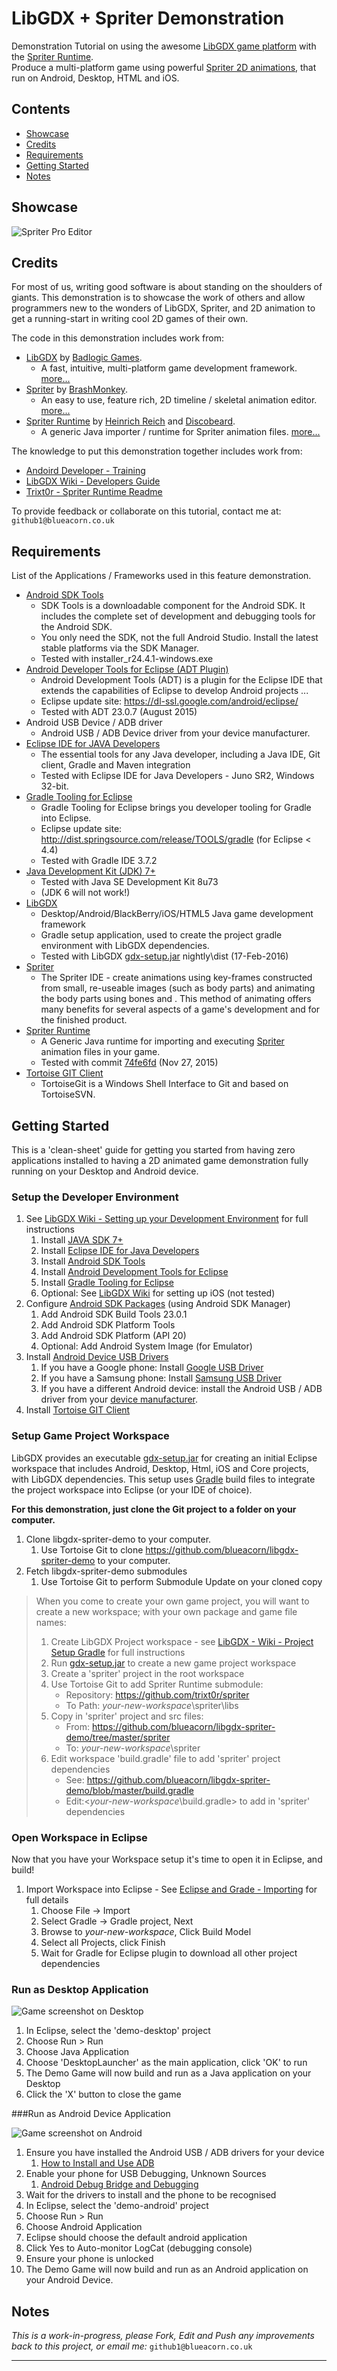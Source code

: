# <a name="Readme">LibGDX + Spriter Demonstration</a>

Demonstration Tutorial on using the awesome [LibGDX game platform][LibGDX]  with the [Spriter Runtime][].  
Produce a multi-platform game using powerful [Spriter 2D animations][Spriter], that run on Android, Desktop, HTML and iOS.

[LibGDX]: https://libgdx.badlogicgames.com
[Spriter]: http://brashmonkey.com
[Spriter Runtime]: https://github.com/Trixt0r/spriter

## Contents
- [Showcase](#Showcase)
- [Credits](#Credits)
- [Requirements](#Requirements)
- [Getting Started](#GettingStarted)
- [Notes](#Notes)

## <a name="Showcase">Showcase</a>

![Spriter Pro Editor](doc/img/screenshot-spriter.png)

## <a name="Credits">Credits</a>

For most of us, writing good software is about standing on the shoulders of giants.  This demonstration is to showcase the work of others and allow programmers new to the wonders of LibGDX, Spriter, and 2D animation to get a running-start in writing cool 2D games of their own.  

The code in this demonstration includes work from:

- [LibGDX][] by [Badlogic Games][].  
	- A fast, intuitive, multi-platform game development framework. [more...][libgdx-features]
- [Spriter][spriter] by [BrashMonkey][]. 
	- An easy to use, feature rich, 2D timeline / skeletal animation editor. [more...][spriter-features]
- [Spriter Runtime][] by [Heinrich Reich][trixt0r] and [Discobeard][]. 
	- A generic Java importer / runtime for Spriter animation files. [more...][trixt0r-features]

[Badlogic Games]: 	http://www.badlogicgames.com/wordpress/?page_id=2
[libgdx-features]:	https://libgdx.badlogicgames.com/features.html
[BrashMonkey]:     	http://brashmonkey.com/
[Discobeard]:      	https://github.com/Discobeard
[trixt0r]:      	https://github.com/Trixt0r
[spriter-features]: https://brashmonkey.com/spriter-features/
[trixt0r-features]: http://www.youtube.com/watch?v=i_OxqopvMH0

The knowledge to put this demonstration together includes work from:

- [Andoird Developer - Training][android-training]
- [LibGDX Wiki - Developers Guide][LibGDX-Wiki]
- [Trixt0r - Spriter Runtime Readme][trixt0r-readme]

[android-training]: http://developer.android.com/training/index.html
[LibGDX-Wiki]: 		https://github.com/libgdx/libgdx/wiki
[trixt0r-readme]: 	https://github.com/Trixt0r/spriter/blob/master/README.md

To provide feedback or collaborate on this tutorial, contact me at: `github1`[][nul]`@`[][nul]`blueacorn.co.uk`

## <a name="Requirements">Requirements</a> 
List of the Applications / Frameworks used in this feature demonstration.

- [Android SDK Tools][android-sdk]
	- SDK Tools is a downloadable component for the Android SDK. It includes the complete set of development and debugging tools for the Android SDK.
	- You only need the SDK, not the full Android Studio. Install the latest stable platforms via the SDK Manager.
	- Tested with installer_r24.4.1-windows.exe
- [Android Developer Tools for Eclipse (ADT Plugin)][adt-eclipse]
	- Android Development Tools (ADT) is a plugin for the Eclipse IDE that extends the capabilities of Eclipse to develop Android projects ...
	- Eclipse update site: <https://dl-ssl.google.com/android/eclipse/>
	- Tested with ADT 23.0.7 (August 2015)
- Android USB Device / ADB driver 
	- Android USB / ADB Device driver from your device manufacturer.
- [Eclipse IDE for JAVA Developers][eclipse]
	- The essential tools for any Java developer, including a Java IDE, Git client, Gradle and Maven integration
	- Tested with Eclipse IDE for Java Developers - Juno SR2, Windows 32-bit.
- [Gradle Tooling for Eclipse][gradle-eclipse]
	- Gradle Tooling for Eclipse brings you developer tooling for Gradle into Eclipse.
	- Eclipse update site: <http://dist.springsource.com/release/TOOLS/gradle> (for Eclipse < 4.4)
	- Tested with Gradle IDE 3.7.2
- [Java Development Kit (JDK) 7+][oracle-jdk]
	- Tested with Java SE Development Kit 8u73
	- (JDK 6 will not work!)
- [LibGDX][libgdx]
	- Desktop/Android/BlackBerry/iOS/HTML5 Java game development framework
	- Gradle setup application, used to create the project gradle environment with LibGDX dependencies.
	- Tested with LibGDX [gdx-setup.jar][libgdx-jar] nightly\dist  (17-Feb-2016)
- [Spriter][spriter]
	- The Spriter IDE - create animations using key-frames constructed from small, re-useable images (such as body parts) and animating the body parts using bones and . This method of animating offers many benefits for several aspects of a game's development and for the finished product. 
- [Spriter Runtime][]
	- A Generic Java runtime for importing and executing [Spriter][] animation files in your game.
	- Tested with commit [74fe6fd][]  (Nov 27, 2015)
- [Tortoise GIT Client][tortoise]
	- TortoiseGit is a Windows Shell Interface to Git and based on TortoiseSVN.

[74fe6fd]: 		https://github.com/Trixt0r/spriter/tree/74fe6fd8ccd2807f196f25aef4dbbb651f0db5db
[android-sdk]: 	http://developer.android.com/sdk/index.html#Other
[adt-eclipse]: 	http://developer.android.com/tools/sdk/eclipse-adt.html
[eclipse]:     	http://www.eclipse.org/downloads/packages/eclipse-ide-java-developers/junosr2
[gradle-eclipse]: https://github.com/spring-projects/eclipse-integration-gradle/
[oracle-jdk]:  http://www.oracle.com/technetwork/java/javase/downloads/index.html
[tortoise]: 	https://tortoisegit.org/

## <a name="GettingStarted">Getting Started</a>

This is a 'clean-sheet' guide for getting you started from having zero applications installed to having a 2D animated game demonstration fully running on your Desktop and Android device.

### Setup the Developer Environment

1. See [LibGDX Wiki - Setting up your Development Environment][Libgdx-wiki-ide] for full instructions
	1. Install [JAVA SDK 7+][oracle-jdk]
	2. Install [Eclipse IDE for Java Developers][eclipse]
	3. Install [Android SDK Tools][android-sdk]
	4. Install [Android Development Tools for Eclipse][adt-eclipse]
	5. Install [Gradle Tooling for Eclipse][gradle-eclipse]
	6. Optional: See [LibGDX Wiki][Libgdx-wiki-ide] for setting up iOS (not tested)
2. Configure [Android SDK Packages][android-packages] (using Android SDK Manager)
	1. Add Android SDK Build Tools 23.0.1
	2. Add Android SDK Platform Tools
	3. Add Android SDK Platform (API 20)
	4. Optional: Add Android System Image (for Emulator)
3. Install [Android Device USB Drivers][google-usb]
	1. If you have a Google phone: Install [Google USB Driver][google-usb]
	2. If you have a Samsung phone: Install [Samsung USB Driver][samsung-usb]
	3. If you have a different Android device: install the Android USB / ADB driver from your [device manufacturer][oem-usb].
4.	Install [Tortoise GIT Client][tortoise]

[Libgdx-wiki-ide]: https://github.com/libgdx/libgdx/wiki/Setting-up-your-Development-Environment-%28Eclipse%2C-Intellij-IDEA%2C-NetBeans%29
[android-packages]: http://developer.android.com/sdk/installing/adding-packages.html
[google-usb]:		http://developer.android.com/sdk/win-usb.html
[samsung-usb]: 		http://developer.samsung.com/technical-doc/view.do?v=T000000117
[oem-usb]:			http://developer.android.com/tools/extras/oem-usb.html

### Setup Game Project Workspace
LibGDX provides an executable [gdx-setup.jar][libgdx-jar] for creating an initial Eclipse workspace that includes Android, Desktop, Html, iOS and Core projects, with LibGDX dependencies. This setup uses [Gradle][] build files to integrate the project workspace into Eclipse (or your IDE of choice). 

**For this demonstration, just clone the Git project to a folder on your computer.**

1. Clone libgdx-spriter-demo to your computer.
	1. Use Tortoise Git to clone <https://github.com/blueacorn/libgdx-spriter-demo> to your computer.
2. Fetch libgdx-spriter-demo submodules 
	1. Use Tortoise Git to perform Submodule Update on your cloned copy

> When you come to create your own game project, you will want to create a new workspace; with your own package and game file names:
>
> 1. Create LibGDX Project workspace - see [LibGDX - Wiki - Project Setup Gradle][libgdx-setup] for full instructions
> 	1. Run [gdx-setup.jar][libgdx-jar] to create a new game project workspace
>2. Create a 'spriter' project in the root workspace
>   1. Use Tortoise Git to add Spriter Runtime submodule: 
>         - Repository: <https://github.com/trixt0r/spriter>
>         - To Path:    *your-new-workspace*\spriter\libs
>   2. Copy in 'spriter' project and src files:
>      - From: <https://github.com/blueacorn/libgdx-spriter-demo/tree/master/spriter>
>      - To:   *your-new-workspace*\spriter
>   3. Edit workspace 'build.gradle' file to add 'spriter' project dependencies 
>      - See:  <https://github.com/blueacorn/libgdx-spriter-demo/blob/master/build.gradle>
>      - Edit:<*your-new-workspace*\build.gradle> to add in 'spriter' dependencies

[gradle]:		http://gradle.org/whygradle-build-automation/
[libgdx-setup]: https://github.com/libgdx/libgdx/wiki/Project-Setup-Gradle
[libgdx-jar]:   https://libgdx.badlogicgames.com/nightlies/dist/gdx-setup.jar

### Open Workspace in Eclipse
Now that you have your Workspace setup it's time to open it in Eclipse, and build!

1. Import Workspace into Eclipse - See [Eclipse and Grade - Importing][libgdx-wiki-import] for full details
	1. Choose File -> Import 
	2. Select Gradle -> Gradle project, Next
	3. Browse to *your-new-workspace*, Click Build Model
	4. Select all Projects, click Finish
	5. Wait for Gradle for Eclipse plugin to download all other project dependencies 

### Run as Desktop Application

![Game screenshot on Desktop](doc/img/screenshot-desktop.png)

1. In Eclipse, select the 'demo-desktop' project
2. Choose Run > Run 
3. Choose Java Application
4. Choose 'DesktopLauncher' as the main application, click 'OK' to run
5. The Demo Game will now build and run as a Java application on your Desktop
6. Click the 'X' button to close the game

###Run as Android Device Application

![Game screenshot on Android](doc/img/screenshot-android.png)

1. Ensure you have installed the Android USB / ADB drivers for your device
	1. [How to Install and Use ADB][how-to-adb]
1. Enable your phone for USB Debugging, Unknown Sources
	1. [Android Debug Bridge and Debugging][android-adb]
3. Wait for the drivers to install and the phone to be recognised
4. In Eclipse, select the 'demo-android' project
5. Choose Run > Run
6. Choose Android Application
7. Eclipse should choose the default android application
8. Click Yes to Auto-monitor LogCat (debugging console)
9. Ensure your phone is unlocked
10. The Demo Game will now build and run as an Android application on your Android Device.

[libgdx-wiki-import]: https://github.com/libgdx/libgdx/wiki/Gradle-and-Eclipse#importing-your-project
[how-to-adb]: http://www.howtogeek.com/125769/how-to-install-and-use-abd-the-android-debug-bridge-utility/
[android-adb]: http://developer.android.com/tools/help/adb.html

## <a name="Notes">Notes</a>

*This is a work-in-progress, please Fork, Edit and Push any improvements back to this project, or email me:* 
`github1`[][nul]`@`[][nul]`blueacorn.co.uk`

[nul]: http://nul

---